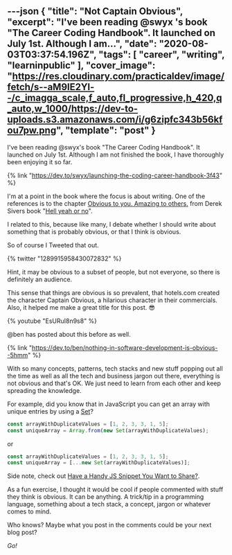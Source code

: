 ---json
{
  "title": "Not Captain Obvious",
  "excerpt": "I've been reading @swyx 's book \"The Career Coding Handbook\". It launched on July 1st. Although I am...",
  "date": "2020-08-03T03:37:54.196Z",
  "tags": [
    "career",
    "writing",
    "learninpublic"
  ],
  "cover_image": "https://res.cloudinary.com/practicaldev/image/fetch/s--aM9IE2Yl--/c_imagga_scale,f_auto,fl_progressive,h_420,q_auto,w_1000/https://dev-to-uploads.s3.amazonaws.com/i/g6zipfc343b56kfou7pw.png",
  "template": "post"
}
---
I've been reading @swyx's book "The Career Coding Handbook". It launched on July 1st. Although I am not finished the book, I have thoroughly been enjoying it so far.

{% link "https://dev.to/swyx/launching-the-coding-career-handbook-3f43" %}

I'm at a point in the book where the focus is about writing. One of the references is to the chapter [Obvious to you. Amazing to others.](https://sivers.org/obvious) from Derek Sivers book "[Hell yeah or no](https://sivers.org/n)".

I related to this, because like many, I debate whether I should write about something that is probably obvious, or that I think is obvious.

So of course I Tweeted that out.

{% twitter "1289915958430072832" %}

Hint, it may be obvious to a subset of people, but not everyone, so there is definitely an audience.

This sense that things are obvious is so prevalent, that hotels.com created the character Captain Obvious, a hilarious character in their commercials. Also, it helped me make a great title for this post. 😎

{% youtube "EsURuI8n9s8" %}

@ben has posted about this before as well.

{% link "https://dev.to/ben/nothing-in-software-development-is-obvious--5hmm" %}

With so many concepts, patterns, tech stacks and new stuff popping out all the time as well as all the tech and business jargon out there, everything is not obvious and that's OK. We just need to learn from each other and keep spreading the knowledge.

For example, did you know that in JavaScript you can get an array with unique entries by using a [Set](https://developer.mozilla.org/en-US/docs/Web/JavaScript/Reference/Global_Objects/Set)?

```javascript
const arrayWithDuplicateValues = [1, 2, 3, 3, 1, 5];
const uniqueArray = Array.from(new Set(arrayWithDuplicateValues);
```

or

```javascript
const arrayWithDuplicateValues = [1, 2, 3, 3, 1, 5];
const uniqueArray = [...new Set(arrayWithDuplicateValues)];
```

Side note, check out [Have a Handy JS Snippet You Want to Share?](https://dev.to/nickytonline/handy-js-snippets-352f).

As a fun exercise, I thought it would be cool if people commented with stuff they think is obvious. It can be anything. A trick/tip in a programming language, something about a tech stack, a concept, jargon or whatever comes to mind.

Who knows? Maybe what you post in the comments could be your next blog post?

<em>Go!</em>
